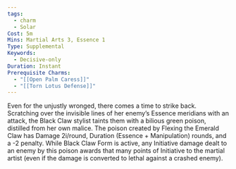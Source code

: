 ```yaml
---
tags:
  - charm
  - Solar
Cost: 5m
Mins: Martial Arts 3, Essence 1
Type: Supplemental
Keywords:
  - Decisive-only
Duration: Instant
Prerequisite Charms:
  - "[[Open Palm Caress]]"
  - "[[Torn Lotus Defense]]"
---
```

Even for the unjustly wronged, there comes a time to strike back. Scratching over the invisible lines of her enemy’s Essence meridians with an attack, the Black Claw stylist taints them with a bilious green poison, distilled from her own malice. The poison created by Flexing the Emerald Claw has Damage 2i/round, Duration (Essence + Manipulation) rounds, and a -2 penalty. While Black Claw Form is active, any Initiative damage dealt to an enemy by this poison awards that many points of Initiative to the martial artist (even if the damage is converted to lethal against a crashed enemy).
